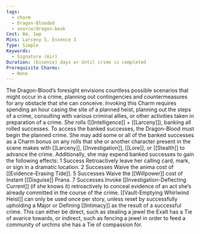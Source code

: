 ```yaml
---
tags:
  - charm
  - Dragon-Blooded
  - source/dragon-book
Cost: 8m, 1wp
Mins: Larceny 5, Essence 3
Type: Simple
Keywords:
  - Signature (Air)
Duration: (Essence) days or Until crime is completed
Prerequisite Charms:
  - None
---
```

The Dragon-Blood’s foresight envisions countless possible scenarios that might occur in a crime, planning out contingencies and countermeasures for any obstacle that she can conceive. Invoking this Charm requires spending an hour casing the site of a planned heist, planning out the steps of a crime, consulting with various criminal allies, or other activities taken in preparation of a crime. She rolls ([[Intelligence]] + [[Larceny]]), banking all rolled successes. To access the banked successes, the Dragon-Blood must begin the planned crime. She may add some or all of the banked successes as a Charm bonus on any rolls that she or another character present in the scene makes with [[Larceny]], [[Investigation]], [[Lore]], or [[Stealth]] to advance the crime. Additionally, she may expend banked successes to gain the following effects: 1 Success Retroactively leave her calling card, mark, or sign in a dramatic location. 2 Successes Waive the anima cost of [[Evidence-Erasing Tide]]. 5 Successes Waive the [[Willpower]] cost of Instant [[Disguise]] Prana. 7 Successes Invoke [[Investigation-Deflecting Current]] (if she knows it) retroactively to conceal evidence of an act she’s already committed in the course of the crime. [[Vault-Emptying Whirlwind Heist]] can only be used once per story, unless reset by successfully upholding a Major or Defining [[Intimacy]] as the result of a successful crime. This can either be direct, such as stealing a jewel the Exalt has a Tie of avarice towards, or indirect, such as fencing a jewel in order to feed a community of urchins she has a Tie of compassion for.